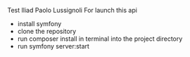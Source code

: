 Test Iliad Paolo Lussignoli
For launch this api 
- install symfony
- clone the repository
- run composer install in terminal into the project directory
- run symfony server:start
